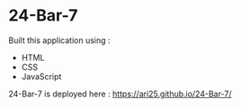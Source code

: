 # 24-Bar-7

Built this application using :
* HTML
* CSS
* JavaScript

24-Bar-7 is deployed here :
https://ari25.github.io/24-Bar-7/
